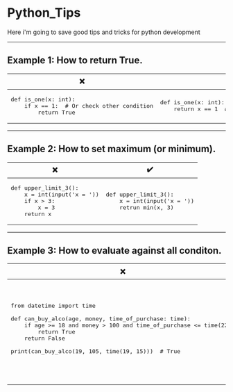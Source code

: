 # Python_Tips
Here i'm going to save good tips and tricks for python development
<hr>

## Example 1: How to return True.
<table>
  <thead><tr><th>❌</th><th>✔️</th></tr></thead>
  <tbody>
    <tr>
      <td><pre class="python">def is_one(x: int):<br>    if x == 1:  # Or check other condition<br>        return True</pre></td>
      <td><pre class="python">def is_one(x: int):<br>    return x == 1  # Or return other condition</pre></td>
    </tr>
  </tbody>
</table>
<hr>

## Example 2: How to set maximum (or minimum).
<table>
  <thead><tr><th>❌</th><th>✔️</th></tr></thead>
  <tbody>
    <tr>
      <td><pre class="python">def upper_limit_3():<br>    x = int(input('x = '))<br>    if x > 3:<br>        x = 3<br>    return x</pre></td>
      <td><pre class="python">def upper_limit_3():<br>    x = int(input('x = '))<br>    retrun min(x, 3)</pre></td>
    </tr>
  </tbody>
</table>
<hr>

## Example 3: How to evaluate against all conditon.
<table>
  <thead><tr><th>❌</th><th>✔️</th></tr></thead>
  <tbody>
    <tr>
      <td>
        <pre class="python">
from datetime import time<br>
def can_buy_alco(age, money, time_of_purchase: time):
    if age >= 18 and money > 100 and time_of_purchase <= time(22):
        return True
    return False<br>
print(can_buy_alco(19, 105, time(19, 15)))  # True
        </pre>
      </td>
      <td>
        <pre class="python">
from datetime import time<br>
def can_buy_alco(age, money, time_of_purchase: time):
    conditions = [
        age >= 18,
        money > 100,
        time_of_purchase <= time(22)
    ]
    if all(conditions):
        return True
    return False<br>
print(can_buy_alco(15, 105, time(23, 15)))  # False
        </pre>
      </td>
    </tr>
  </tbody>
</table>
